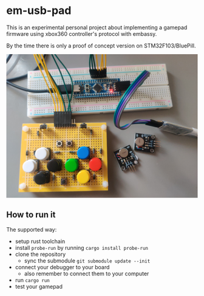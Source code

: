 # em-usb-pad

This is an experimental personal project about implementing a gamepad firmware using xbox360 controller's protocol with embassy.

By the time there is only a proof of concept version on STM32F103/BluePill.

![prototype photo](pics/prototype_0.jpg)

## How to run it

The supported way:

- setup rust toolchain
- install `probe-run` by running `cargo install probe-run`
- clone the repository
    - sync the submodule `git submodule update --init`
- connect your debugger to your board
    - also remember to connect them to your computer
- run `cargo run`
- test your gamepad
